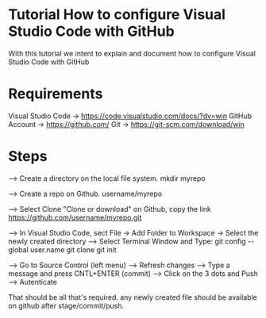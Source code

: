 # Tutorial How to configure Visual Studio Code with GitHub #
With this tutorial we intent to explain and document how to configure Visual Studio Code with GitHub

# Requirements #
Visual Studio Code -> https://code.visualstudio.com/docs/?dv=win
GitHub Account -> https://github.com/
Git -> https://git-scm.com/download/win

# Steps #
--> Create a directory on the local file system.
    mkdir myrepo

--> Create a repo on Github.
    username/myrepo

--> Select Clone "Clone or download" on Github, copy the link
    https://github.com/username/myrepo.git

--> In Visual Studio Code, sect File -> Add Folder to Workspace -> Select the newly created directory
--> Select Terminal Window and Type:
    git config --global user.name <github userID>
    git clone <URL from github link copied earlier>
    git init

--> Go to Source Control (left menu)
--> Refresh changes
--> Type a message and press CNTL+ENTER (commit)
--> Click on the 3 dots and Push
--> Autenticate


That should be all that's required.  any newly created file should be available on github after stage/commit/push.